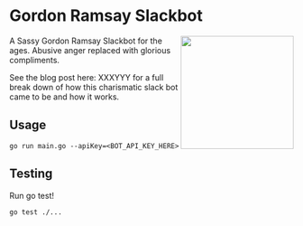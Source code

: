 # Gordon Ramsay Slackbot
<img align="right" width="200" src="https://i.imgur.com/ZJC7Io7.png">

A Sassy Gordon Ramsay Slackbot for the ages. Abusive anger replaced with glorious compliments.

See the blog post here: XXXYYY for a full break down of how this charismatic slack bot came to be and how it works.

## Usage
```
go run main.go --apiKey=<BOT_API_KEY_HERE>
```


## Testing
Run go test!
```
go test ./...
```
